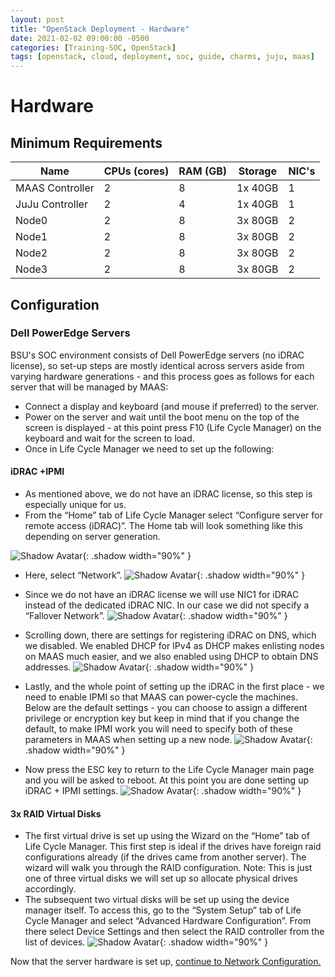 ```yaml
---
layout: post
title: "OpenStack Deployment - Hardware"
date: 2021-02-02 09:00:00 -0500
categories: [Training-SOC, OpenStack]
tags: [openstack, cloud, deployment, soc, guide, charms, juju, maas]
---
```

# Hardware
## Minimum Requirements

| Name | CPUs (cores) | RAM (GB) | Storage | NIC's |
| ------ | ------ | ------ | ------ | ------ |
| MAAS Controller | 2| 8| 1x 40GB| 1 |
| JuJu  Controller | 2| 4| 1x 40GB| 1 |
| Node0 | 2| 8| 3x 80GB| 2 |
| Node1 | 2| 8| 3x 80GB| 2 |
| Node2 | 2| 8| 3x 80GB| 2 |
| Node3 | 2| 8| 3x 80GB| 2 |

## Configuration
### Dell PowerEdge Servers
BSU's SOC environment consists of Dell PowerEdge servers (no iDRAC license), so set-up steps are mostly identical across servers aside from varying hardware generations - and this process goes as follows for each server that will be managed by MAAS:

* Connect a display and keyboard (and mouse if preferred) to the server.
* Power on the server and wait until the boot menu on the top of the screen is displayed - at this point press F10 (Life Cycle Manager) on the keyboard and wait for the screen to load.
* Once in Life Cycle Manager we need to set up the following:

#### iDRAC +IPMI
* As mentioned above, we do not have an iDRAC license, so this step is especially unique for us.
* From the “Home” tab of Life Cycle Manager select “Configure server for remote access (iDRAC)”. The Home tab will look something like this depending on server generation.

![Shadow Avatar](https://cdn.jsdelivr.net/gh/cotes2020/chirpy-images/posts/20190808/window.png){: .shadow width="90%" }


* Here, select “Network”.
![Shadow Avatar](https://cdn.jsdelivr.net/gh/cotes2020/chirpy-images/posts/20190808/window.png){: .shadow width="90%" }

* Since we do not have an iDRAC license we will use NIC1 for iDRAC instead of the dedicated iDRAC NIC. In our case we did not specify a “Fallover Network”.
![Shadow Avatar](https://cdn.jsdelivr.net/gh/cotes2020/chirpy-images/posts/20190808/window.png){: .shadow width="90%" }

* Scrolling down, there are settings for registering iDRAC on DNS, which we disabled. We enabled DHCP for IPv4 as DHCP makes enlisting nodes on MAAS much easier, and we also enabled using DHCP to obtain DNS addresses.
![Shadow Avatar](https://cdn.jsdelivr.net/gh/cotes2020/chirpy-images/posts/20190808/window.png){: .shadow width="90%" }

* Lastly, and the whole point of setting up the iDRAC in the first place - we need to enable IPMI so that MAAS can power-cycle the machines. Below are the default settings - you can choose to assign a different privilege or encryption key but keep in mind that if you change the default, to make IPMI work you will need to specify both of these parameters in MAAS when setting up a new node.
![Shadow Avatar](https://cdn.jsdelivr.net/gh/cotes2020/chirpy-images/posts/20190808/window.png){: .shadow width="90%" }

* Now press the ESC key to return to the Life Cycle Manager main page and you will be asked to reboot. At this point you are done setting up iDRAC + IPMI settings.
![Shadow Avatar](https://cdn.jsdelivr.net/gh/cotes2020/chirpy-images/posts/20190808/window.png){: .shadow width="90%" }

#### 3x RAID Virtual Disks
* The first virtual drive is set up using the Wizard on the “Home” tab of Life Cycle Manager. This first step is ideal if the drives have foreign raid configurations already (if the drives came from another server). The wizard will walk you through the RAID configuration. Note: This is just one of three virtual disks we will set up so allocate physical drives accordingly.
* The subsequent two virtual disks will be set up using the device manager itself. To access this, go to the “System Setup” tab of Life Cycle Manager and select “Advanced Hardware Configuration”. From there select Device Settings and then select the RAID controller from the list of devices.
  ![Shadow Avatar](https://cdn.jsdelivr.net/gh/cotes2020/chirpy-images/posts/20190808/window.png){: .shadow width="90%" }



Now that the server hardware is set up, [continue to Network Configuration.](https://bsu-cybersecurity.github.io/posts/openstack-deployment-network/)
